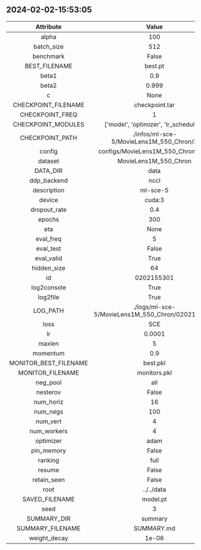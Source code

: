 
## 2024-02-02-15:53:05 


|  Attribute   |   Value   |
| :-------------: | :-----------: |
|  alpha  |   100    |
|  batch_size  |   512    |
|  benchmark  |   False    |
|  BEST_FILENAME  |   best.pt    |
|  beta1  |   0.9    |
|  beta2  |   0.999    |
|  c  |   None    |
|  CHECKPOINT_FILENAME  |   checkpoint.tar    |
|  CHECKPOINT_FREQ  |   1    |
|  CHECKPOINT_MODULES  |   ['model', 'optimizer', 'lr_scheduler']    |
|  CHECKPOINT_PATH  |   ./infos/ml-sce-5/MovieLens1M_550_Chron/3    |
|  config  |   configs/MovieLens1M_550_Chron.yaml    |
|  dataset  |   MovieLens1M_550_Chron    |
|  DATA_DIR  |   data    |
|  ddp_backend  |   nccl    |
|  description  |   ml-sce-5    |
|  device  |   cuda:3    |
|  dropout_rate  |   0.4    |
|  epochs  |   300    |
|  eta  |   None    |
|  eval_freq  |   5    |
|  eval_test  |   False    |
|  eval_valid  |   True    |
|  hidden_size  |   64    |
|  id  |   0202155301    |
|  log2console  |   True    |
|  log2file  |   True    |
|  LOG_PATH  |   ./logs/ml-sce-5/MovieLens1M_550_Chron/0202155301    |
|  loss  |   SCE    |
|  lr  |   0.0001    |
|  maxlen  |   5    |
|  momentum  |   0.9    |
|  MONITOR_BEST_FILENAME  |   best.pkl    |
|  MONITOR_FILENAME  |   monitors.pkl    |
|  neg_pool  |   all    |
|  nesterov  |   False    |
|  num_horiz  |   16    |
|  num_negs  |   100    |
|  num_vert  |   4    |
|  num_workers  |   4    |
|  optimizer  |   adam    |
|  pin_memory  |   False    |
|  ranking  |   full    |
|  resume  |   False    |
|  retain_seen  |   False    |
|  root  |   ../../data    |
|  SAVED_FILENAME  |   model.pt    |
|  seed  |   3    |
|  SUMMARY_DIR  |   summary    |
|  SUMMARY_FILENAME  |   SUMMARY.md    |
|  weight_decay  |   1e-06    |
